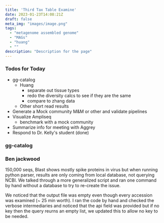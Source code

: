 ```yaml
---
title: 'Third Tax Table Examine'
date: 2023-01-23T14:08:21Z
draft: false
meta_img: "images/image.png"
tags:
  - "metagenome assembled genome"
  - "MAGs"
  - "huang"
  - ""
description: "Description for the page"
---
```


### Todos for Today

- gg-catalog
  - Huang
    - separate out tissue types
    - redo the diversity calcs to see if they are the same
    - compare to zhang data
  - Other short read results
- Generate a Mock community M&M or other and validate pipelines
- Visualize Ampliseq
  - benchmark with a mock community
- Summarize info for meeting with Aggrey
- Respond to Dr. Kelly's student (done)

### gg-catalog


### Ben jackwood

150,000 seqs, Blast shows mostly spike proteins in virus but when running python parser, results are only coming from local database, not querying NCBI. 
We talked through a more generalized script and ran one command by hand without a database to try to re-create the issue. 

We noticed that the output file was empty even though every accession was examined (~ 25 min worth). I ran the code by hand and checked the verbose intermediaries and noticed that the api field was provided but if no key then the query reurns an empty list, we updated this to allow no key to be needed.


